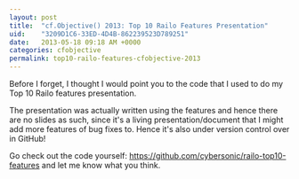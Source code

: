```yaml
---
layout: post
title:  "cf.Objective() 2013: Top 10 Railo Features Presentation"
uid:	"3209D1C6-33ED-4D4B-862239523D789251"
date:   2013-05-18 09:18 AM +0000
categories: cfobjective
permalink: top10-railo-features-cfobjective-2013
---
```

<p>Before I forget, I thought I would point you to the code that I used to do my Top 10 Railo features presentation. </p>
<p>The presentation was actually written using the features and hence there are no slides as such, since it's a living presentation/document that I might add more features of bug fixes to. Hence it's also under version control over in GitHub! </p>
<p>Go check out the code yourself: <a href="https://github.com/cybersonic/railo-top10-features">https://github.com/cybersonic/railo-top10-features</a> and let me know what you think. </p>
<p> </p>
